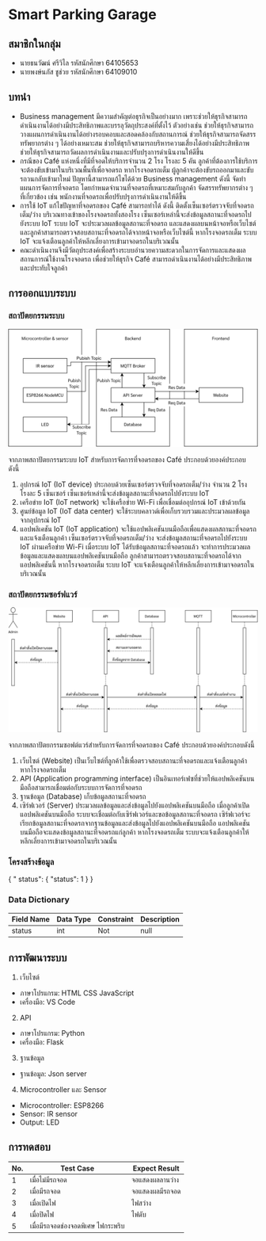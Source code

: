 # Smart Parking Garage
## สมาชิกในกลุ่ม
- นายธนวัฒน์ ศรีวิไล	รหัสนักศึกษา 64105653
- นายพงษ์นภัส ชูช่วย 	รหัสนักศึกษา 64109010

## บทนำ
- Business management มีความสำคัญต่อธุรกิจเป็นอย่างมาก เพราะช่วยให้ธุรกิจสามารถดำเนินงานได้อย่างมีประสิทธิภาพและบรรลุวัตถุประสงค์ที่ตั้งไว้ ตัวอย่างเช่น ช่วยให้ธุรกิจสามารถวางแผนการดำเนินงานได้อย่างรอบคอบและสอดคล้องกับสถานการณ์ ช่วยให้ธุรกิจสามารถจัดสรรทรัพยากรต่าง ๆ ได้อย่างเหมาะสม ช่วยให้ธุรกิจสามารถบริหารความเสี่ยงได้อย่างมีประสิทธิภาพ ช่วยให้ธุรกิจสามารถวัดผลการดำเนินงานและปรับปรุงการดำเนินงานให้ดีขึ้น
- กรณีของ Café แห่งหนึ่งที่มีที่จอดให้บริการจำนวน 2 โรง โรงละ 5 คัน ลูกค้าที่ต้องการใช้บริการจะต้องขับเข้ามาในบริเวณพื้นที่เพื่อจอดรถ หากโรงจอดรถเต็ม ผู้ลูกค้าจะต้องขับรถออกมาและขับรถวนกลับเข้ามาใหม่ ปัญหานี้สามารถแก้ไขได้ด้วย Business management ดังนี้ จัดทำแผนการจัดการที่จอดรถ โดยกำหนดจำนวนที่จอดรถที่เหมาะสมกับลูกค้า จัดสรรทรัพยากรต่าง ๆ ที่เกี่ยวข้อง เช่น พนักงานที่จอดรถเพื่อปรับปรุงการดำเนินงานให้ดีขึ้น
- การใช้ IoT แก้ไขปัญหาที่จอดรถของ Café สามารถทำได้ ดังนี้ ติดตั้งเซ็นเซอร์ตรวจจับที่จอดรถเต็ม/ว่าง บริเวณทางเข้าของโรงจอดรถทั้งสองโรง เซ็นเซอร์เหล่านี้จะส่งข้อมูลสถานะที่จอดรถไปยังระบบ IoT ระบบ IoT จะประมวลผลข้อมูลสถานะที่จอดรถ และแสดงผลบนหน้าจอหรือเว็บไซต์ และลูกค้าสามารถตรวจสอบสถานะที่จอดรถได้จากหน้าจอหรือเว็บไซต์นี้ หากโรงจอดรถเต็ม ระบบ IoT จะแจ้งเตือนลูกค้าให้หลีกเลี่ยงการเข้ามาจอดรถในบริเวณนั้น
- คณะดำเนินงานจึงมีวัตถุประสงค์เพื่อสร้างระบบอำนวยความสะดวกในการจัดการและแสดงผลสถานการณ์ใช้งานโรงจอดรถ เพื่อช่วยให้ธุรกิจ Café สามารถดำเนินงานได้อย่างมีประสิทธิภาพและประทับใจลูกค้า

## การออกแบบระบบ
### สถาปัตยกรรมระบบ
![รูปภาพสถาปัตยกรรมระบบ](https://github.com/Dhanavaddhn/IoTProject/blob/main/Picture/system.png?raw=true)
 
จากภาพสถาปัตยกรรมระบบ IoT สำหรับการจัดการที่จอดรถของ Café ประกอบด้วยองค์ประกอบ ดังนี้
1. อุปกรณ์ IoT (IoT device) ประกอบด้วยเซ็นเซอร์ตรวจจับที่จอดรถเต็ม/ว่าง จำนวน 2 โรง โรงละ 5 เซ็นเซอร์ เซ็นเซอร์เหล่านี้จะส่งข้อมูลสถานะที่จอดรถไปยังระบบ IoT
2. เครือข่าย IoT (IoT network) จะใช้เครือข่าย Wi-Fi เพื่อเชื่อมต่ออุปกรณ์ IoT เข้าด้วยกัน
3. ศูนย์ข้อมูล IoT (IoT data center) จะใช้ระบบคลาวด์เพื่อเก็บรวบรวมและประมวลผลข้อมูลจากอุปกรณ์ IoT
4. แอปพลิเคชัน IoT (IoT application) จะใช้แอปพลิเคชันบนมือถือเพื่อแสดงผลสถานะที่จอดรถและแจ้งเตือนลูกค้า
เซ็นเซอร์ตรวจจับที่จอดรถเต็ม/ว่าง จะส่งข้อมูลสถานะที่จอดรถไปยังระบบ IoT ผ่านเครือข่าย Wi-Fi เมื่อระบบ IoT ได้รับข้อมูลสถานะที่จอดรถแล้ว จะทำการประมวลผลข้อมูลและแสดงผลบนแอปพลิเคชันบนมือถือ ลูกค้าสามารถตรวจสอบสถานะที่จอดรถได้จากแอปพลิเคชันนี้ หากโรงจอดรถเต็ม ระบบ IoT จะแจ้งเตือนลูกค้าให้หลีกเลี่ยงการเข้ามาจอดรถในบริเวณนั้น

### สถาปัตยกรรมซอร์ฟแวร์
![รูปภาพสถาปัตยกรรมระบบ](https://github.com/Dhanavaddhn/IoTProject/blob/main/Picture/software.png?raw=true)

จากภาพสถาปัตยกรรมซอฟต์แวร์สำหรับการจัดการที่จอดรถของ Café ประกอบด้วยองค์ประกอบดังนี้
1. เว็บไซต์ (Website) เป็นเว็บไซต์ที่ลูกค้าใช้เพื่อตรวจสอบสถานะที่จอดรถและแจ้งเตือนลูกค้า หากโรงจอดรถเต็ม
2. API (Application programming interface) เป็นอินเทอร์เฟซที่ช่วยให้แอปพลิเคชันบนมือถือสามารถเชื่อมต่อกับระบบการจัดการที่จอดรถ
3. ฐานข้อมูล (Database) เก็บข้อมูลสถานะที่จอดรถ
4. เซิร์ฟเวอร์ (Server) ประมวลผลข้อมูลและส่งข้อมูลไปยังแอปพลิเคชันบนมือถือ
เมื่อลูกค้าเปิดแอปพลิเคชันบนมือถือ ระบบจะเชื่อมต่อกับเซิร์ฟเวอร์และขอข้อมูลสถานะที่จอดรถ เซิร์ฟเวอร์จะเรียกข้อมูลสถานะที่จอดรถจากฐานข้อมูลและส่งข้อมูลไปยังแอปพลิเคชันบนมือถือ แอปพลิเคชันบนมือถือจะแสดงข้อมูลสถานะที่จอดรถแก่ลูกค้า หากโรงจอดรถเต็ม ระบบจะแจ้งเตือนลูกค้าให้หลีกเลี่ยงการเข้ามาจอดรถในบริเวณนั้น

### โครงสร้างข้อมูล
{
" status": {
"status": 1
}
}

### Data Dictionary
|Field Name|Data Type|Constraint|Description|
|------|------|------|------|
|status	|int	|Not |null	|Status|

## การพัฒนาระบบ
1. เว็บไซต์
- ภาษาโปรแกรม: HTML CSS JavaScript
- เครื่องมือ: VS Code
2. API
- ภาษาโปรแกรม: Python
- เครื่องมือ: Flask
3. ฐานข้อมูล
- ฐานข้อมูล: Json server
4. Microcontroller และ Sensor
- Microcontroller: ESP8266
- Sensor: IR sensor
- Output: LED

## การทดสอบ
|No.	|Test Case	|Expect Result|
|-----|-----|-----|
|1	|เมื่อไม่มีรถจอด	|จอแสดงผลลานว่าง|
|2	|เมื่อมีรถจอด	|จอแสดงผลมีรถจอด|
|3	|เมื่อเปิดไฟ	|ไฟสว่าง|
|4	|เมื่อปิดไฟ	|ไฟดับ|
|5	|เมื่อมีรถจอดช่องจอดพิเศษ	ไฟกระพริบ|


